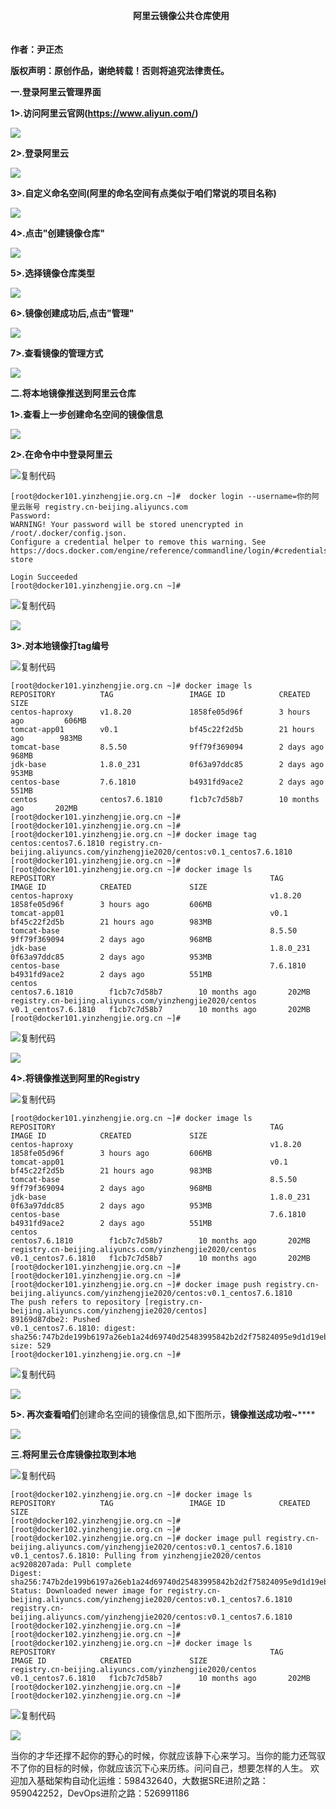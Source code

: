 　　　　　　　　　　　　　　**阿里云镜像公共仓库使用**

　　　　　　　　　　　　　　　　　　　　　　　　　　　　　　　　　　　　　**作者：尹正杰**

**版权声明：原创作品，谢绝转载！否则将追究法律责任。**

**一.登录阿里云管理界面**

**1>.访问阿里云官网(https://www.aliyun.com/)**

![](https://img2018.cnblogs.com/i-beta/795254/202001/795254-20200124102313474-138262489.png)

**2>.登录阿里云** 

![](https://img2018.cnblogs.com/i-beta/795254/202001/795254-20200124102721795-1655188.png)

**3>.自定义命名空间(阿里的命名空间有点类似于咱们常说的项目名称)**

![](https://img2018.cnblogs.com/i-beta/795254/202001/795254-20200124103131826-357422728.png)

**4>.点击"创建镜像仓库"**

![](https://img2018.cnblogs.com/i-beta/795254/202001/795254-20200124103445388-696283023.png)

**5>.选择镜像仓库类型**

**![](https://img2018.cnblogs.com/i-beta/795254/202001/795254-20200124103637256-1741234836.png)**

**6>.镜像创建成功后,点击"管理"**

**![](https://img2018.cnblogs.com/i-beta/795254/202001/795254-20200124103810764-2079310018.png)**

**7>.查看镜像的管理方式**

![](https://img2018.cnblogs.com/i-beta/795254/202001/795254-20200124104019193-517518863.png)

**二.将本地镜像推送到阿里云仓库**

**1>.查看上一步创建命名空间的镜像信息**

**![](https://img2018.cnblogs.com/i-beta/795254/202001/795254-20200124104947085-601736183.png)**

**2>.在命令中中登录阿里云**

![复制代码](https://common.cnblogs.com/images/copycode.gif)

```
[root@docker101.yinzhengjie.org.cn ~]#  docker login --username=你的阿里云账号 registry.cn-beijing.aliyuncs.com
Password: 
WARNING! Your password will be stored unencrypted in /root/.docker/config.json.
Configure a credential helper to remove this warning. See
https://docs.docker.com/engine/reference/commandline/login/#credentials-store

Login Succeeded
[root@docker101.yinzhengjie.org.cn ~]# 
```

![复制代码](https://common.cnblogs.com/images/copycode.gif)

![](https://img2018.cnblogs.com/i-beta/795254/202001/795254-20200124104419586-1591802668.png)

**3>.对本地镜像打tag编号**

![复制代码](https://common.cnblogs.com/images/copycode.gif)

```
[root@docker101.yinzhengjie.org.cn ~]# docker image ls
REPOSITORY          TAG                 IMAGE ID            CREATED             SIZE
centos-haproxy      v1.8.20             1858fe05d96f        3 hours ago         606MB
tomcat-app01        v0.1                bf45c22f2d5b        21 hours ago        983MB
tomcat-base         8.5.50              9ff79f369094        2 days ago          968MB
jdk-base            1.8.0_231           0f63a97ddc85        2 days ago          953MB
centos-base         7.6.1810            b4931fd9ace2        2 days ago          551MB
centos              centos7.6.1810      f1cb7c7d58b7        10 months ago       202MB
[root@docker101.yinzhengjie.org.cn ~]# 
[root@docker101.yinzhengjie.org.cn ~]# 
[root@docker101.yinzhengjie.org.cn ~]# docker image tag centos:centos7.6.1810 registry.cn-beijing.aliyuncs.com/yinzhengjie2020/centos:v0.1_centos7.6.1810
[root@docker101.yinzhengjie.org.cn ~]# 
[root@docker101.yinzhengjie.org.cn ~]# docker image ls
REPOSITORY                                                TAG                   IMAGE ID            CREATED             SIZE
centos-haproxy                                            v1.8.20               1858fe05d96f        3 hours ago         606MB
tomcat-app01                                              v0.1                  bf45c22f2d5b        21 hours ago        983MB
tomcat-base                                               8.5.50                9ff79f369094        2 days ago          968MB
jdk-base                                                  1.8.0_231             0f63a97ddc85        2 days ago          953MB
centos-base                                               7.6.1810              b4931fd9ace2        2 days ago          551MB
centos                                                    centos7.6.1810        f1cb7c7d58b7        10 months ago       202MB
registry.cn-beijing.aliyuncs.com/yinzhengjie2020/centos   v0.1_centos7.6.1810   f1cb7c7d58b7        10 months ago       202MB
[root@docker101.yinzhengjie.org.cn ~]# 
```

![复制代码](https://common.cnblogs.com/images/copycode.gif)

![](https://img2018.cnblogs.com/i-beta/795254/202001/795254-20200124105121990-647691771.png)

**4>.将镜像推送到阿里的Registry**

![复制代码](https://common.cnblogs.com/images/copycode.gif)

```
[root@docker101.yinzhengjie.org.cn ~]# docker image ls
REPOSITORY                                                TAG                   IMAGE ID            CREATED             SIZE
centos-haproxy                                            v1.8.20               1858fe05d96f        3 hours ago         606MB
tomcat-app01                                              v0.1                  bf45c22f2d5b        21 hours ago        983MB
tomcat-base                                               8.5.50                9ff79f369094        2 days ago          968MB
jdk-base                                                  1.8.0_231             0f63a97ddc85        2 days ago          953MB
centos-base                                               7.6.1810              b4931fd9ace2        2 days ago          551MB
centos                                                    centos7.6.1810        f1cb7c7d58b7        10 months ago       202MB
registry.cn-beijing.aliyuncs.com/yinzhengjie2020/centos   v0.1_centos7.6.1810   f1cb7c7d58b7        10 months ago       202MB
[root@docker101.yinzhengjie.org.cn ~]# 
[root@docker101.yinzhengjie.org.cn ~]# 
[root@docker101.yinzhengjie.org.cn ~]# docker image push registry.cn-beijing.aliyuncs.com/yinzhengjie2020/centos:v0.1_centos7.6.1810 
The push refers to repository [registry.cn-beijing.aliyuncs.com/yinzhengjie2020/centos]
89169d87dbe2: Pushed 
v0.1_centos7.6.1810: digest: sha256:747b2de199b6197a26eb1a24d69740d25483995842b2d2f75824095e9d1d19eb size: 529
[root@docker101.yinzhengjie.org.cn ~]# 
```

![复制代码](https://common.cnblogs.com/images/copycode.gif)

**![](https://img2018.cnblogs.com/i-beta/795254/202001/795254-20200124105353193-1158936761.png)**

**5>. 再次查看咱们**创建命名空间的镜像信息,如下图所示，**镜像推送成功啦~******

**![](https://img2018.cnblogs.com/i-beta/795254/202001/795254-20200124105555196-793436753.png)**

**三.将阿里云仓库镜像拉取到本地**

![复制代码](https://common.cnblogs.com/images/copycode.gif)

```
[root@docker102.yinzhengjie.org.cn ~]# docker image ls
REPOSITORY          TAG                 IMAGE ID            CREATED             SIZE
[root@docker102.yinzhengjie.org.cn ~]# 
[root@docker102.yinzhengjie.org.cn ~]# 
[root@docker102.yinzhengjie.org.cn ~]# docker image pull registry.cn-beijing.aliyuncs.com/yinzhengjie2020/centos:v0.1_centos7.6.1810
v0.1_centos7.6.1810: Pulling from yinzhengjie2020/centos
ac9208207ada: Pull complete 
Digest: sha256:747b2de199b6197a26eb1a24d69740d25483995842b2d2f75824095e9d1d19eb
Status: Downloaded newer image for registry.cn-beijing.aliyuncs.com/yinzhengjie2020/centos:v0.1_centos7.6.1810
registry.cn-beijing.aliyuncs.com/yinzhengjie2020/centos:v0.1_centos7.6.1810
[root@docker102.yinzhengjie.org.cn ~]# 
[root@docker102.yinzhengjie.org.cn ~]# 
[root@docker102.yinzhengjie.org.cn ~]# docker image ls
REPOSITORY                                                TAG                   IMAGE ID            CREATED             SIZE
registry.cn-beijing.aliyuncs.com/yinzhengjie2020/centos   v0.1_centos7.6.1810   f1cb7c7d58b7        10 months ago       202MB
[root@docker102.yinzhengjie.org.cn ~]# 
[root@docker102.yinzhengjie.org.cn ~]# 
```

![复制代码](https://common.cnblogs.com/images/copycode.gif)

![](https://img2018.cnblogs.com/i-beta/795254/202001/795254-20200124110356700-750574464.png)

当你的才华还撑不起你的野心的时候，你就应该静下心来学习。当你的能力还驾驭不了你的目标的时候，你就应该沉下心来历练。问问自己，想要怎样的人生。 欢迎加入基础架构自动化运维：598432640，大数据SRE进阶之路：959042252，DevOps进阶之路：526991186